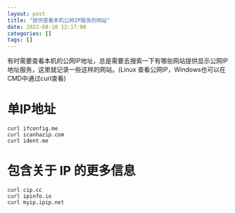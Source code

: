 ```yaml
---
layout: post
title: "提供查看本机公网IP服务的网站"
date: 2022-08-10 12:17:00
categories: []
tags: []
---
```

有时需要查看本机的公网IP地址，总是需要去搜索一下有哪些网站提供显示公网IP地址服务，这里就记录一些这样的网站。(Linux 查看公网IP，Windows也可以在CMD中通过curl查看)<!--more-->
# 单IP地址
```shell
curl ifconfig.me
curl icanhazip.com
curl ident.me
```

# 包含关于 IP 的更多信息
```shell
curl cip.cc
curl ipinfo.io
curl myip.ipip.net
```